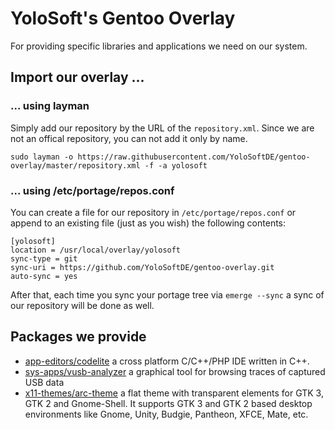 # YoloSoft's Gentoo Overlay

For providing specific libraries and applications we need on our system.


## Import our overlay ...

### ... using layman

Simply add our repository by the URL of the `repository.xml`. Since we are not an offical repository, you can not add it only by name.

```
sudo layman -o https://raw.githubusercontent.com/YoloSoftDE/gentoo-overlay/master/repository.xml -f -a yolosoft
```

### ... using /etc/portage/repos.conf

You can create a file for our repository in `/etc/portage/repos.conf` or append to an existing file (just as you wish) the following contents:

```
[yolosoft]
location = /usr/local/overlay/yolosoft
sync-type = git
sync-uri = https://github.com/YoloSoftDE/gentoo-overlay.git
auto-sync = yes
```

After that, each time you sync your portage tree via `emerge --sync` a sync of our repository will be done as well.

## Packages we provide

* [app-editors/codelite](http://codelite.org/) a cross platform C/C++/PHP IDE written in C++.
* [sys-apps/vusb-analyzer](http://vusb-analyzer.sourceforge.net) a graphical tool for browsing traces of captured USB data
* [x11-themes/arc-theme](https://github.com/horst3180/Arc-theme) a flat theme with transparent elements for GTK 3, GTK 2 and Gnome-Shell. It supports GTK 3 and GTK 2 based desktop environments like Gnome, Unity, Budgie, Pantheon, XFCE, Mate, etc.
